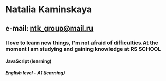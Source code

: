 # Natalia Kaminskaya
## e-mail: ntk_group@mail.ru
### I love to learn new things, I'm not afraid of difficulties.At the moment I am studying and gaining knowledge at RS SCHOOL
#### JavaScript (learning)
##### English level - A1 (learning)
